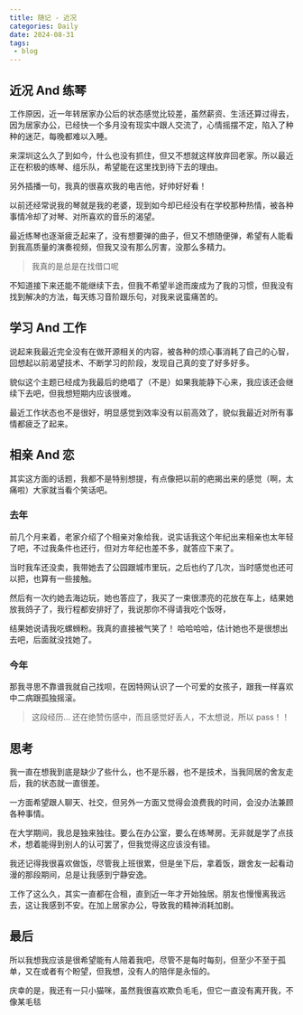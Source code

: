 ```yaml
---
title: 随记 - 近况
categories: Daily
date: 2024-08-31
tags:
 - blog
---
```


<meting-js type="song" theme="var(--hy-c-primary)" server="netease"  id="2071193941" autoplay="true" />

## 近况 And 练琴

工作原因，近一年转居家办公后的状态感觉比较差，虽然薪资、生活还算过得去，因为居家办公，已经快一个多月没有现实中跟人交流了，心情摇摆不定，陷入了种种的迷茫，每晚都难以入睡。

来深圳这么久了到如今，什么也没有抓住，但又不想就这样放弃回老家。所以最近正在积极的练琴、组乐队，希望能在这里找到待下去的理由。

另外插播一句，我真的很喜欢我的电吉他，好帅好好看！

<!-- 图片 -->
<hairy-image class="w-2xl" src="/follow-me/1.jpg" />

<!-- more -->

以前还经常说我的琴就是我的老婆，现到如今却已经没有在学校那种热情，被各种事情冷却了对琴、对所喜欢的音乐的渴望。

最近练琴也逐渐疲乏起来了，没有想要弹的曲子，但又不想随便弹，希望有人能看到我高质量的演奏视频，但我又没有那么厉害，没那么多精力。

> 我真的是总是在找借口呢

不知道接下来还能不能继续下去，但我不希望半途而废成为了我的习惯，但我没有找到解决的方法，每天练习音阶跟乐句，对我来说蛮痛苦的。

## 学习 And 工作

说起来我最近完全没有在做开源相关的内容，被各种的烦心事消耗了自己的心智，回想起以前渴望技术、不断学习的阶段，发现自己真的变了好多好多。

貌似这个主题已经成为我最后的绝唱了（不是）如果我能静下心来，我应该还会继续下去吧，但我想短期内应该很难。

最近工作状态也不是很好，明显感觉到效率没有以前高效了，貌似我最近对所有事情都疲乏了起来。

<hairy-image class="w-lg" src="/follow-me/2.jpg" />

## 相亲 And 恋

其实这方面的话题，我都不是特别想提，有点像把以前的疤揭出来的感觉（啊，太痛啦）大家就当看个笑话吧。

### 去年

前几个月来着，老家介绍了个相亲对象给我，说实话我这个年纪出来相亲也太年轻了吧，不过我条件也还行，但对方年纪也差不多，就答应下来了。

当时我车还没卖，我带她去了公园跟城市里玩，之后也约了几次，当时感觉也还可以把，也算有一些接触。

然后有一次约她去海边玩，她也答应了，我买了一束很漂亮的花放在车上，结果她放我鸽子了，我行程都安排好了，我说那你不得请我吃个饭呀，

<hairy-image class="w-lg" src="/follow-me/3.jpg" />

结果她说请我吃螺蛳粉。我真的直接被气笑了！ 哈哈哈哈，估计她也不是很想出去吧，后面就没找她了。

### 今年

那我寻思不靠谱我就自己找呗，在因特网认识了一个可爱的女孩子，跟我一样喜欢中二病跟孤独摇滚。

> 这段经历... 还在绝赞伤感中，而且感觉好丢人，不太想说，所以 pass！！

## 思考

我一直在想我到底是缺少了些什么，也不是乐器，也不是技术，当我同居的舍友走后，我的状态就一直很差。

一方面希望跟人聊天、社交，但另外一方面又觉得会浪费我的时间，会没办法兼顾各种事情。

在大学期间，我总是独来独往。要么在办公室，要么在练琴房。无非就是学了点技术，想着能得到别人的认可罢了，但我觉得这应该没有错。

我还记得我很喜欢做饭，尽管我上班很累，但是坐下后，拿着饭，跟舍友一起看动漫的那段期间，总是让我感到宁静安逸。

工作了这么久，其实一直都在合租，直到近一年才开始独居。朋友也慢慢离我远去，这让我感到不安。在加上居家办公，导致我的精神消耗加剧。

## 最后

所以我想我应该是很希望能有人陪着我吧，尽管不是每时每刻，但至少不至于孤单，又在或者有个盼望，但我想，没有人的陪伴是永恒的。

庆幸的是，我还有一只小猫咪，虽然我很喜欢欺负毛毛，但它一直没有离开我，不像某毛毯

<hairy-image-group row="240px">
  <hairy-image src="/follow-me/ca-1.jpg" />
  <hairy-image src="/follow-me/ca-2.jpg" />
</hairy-image-group>
